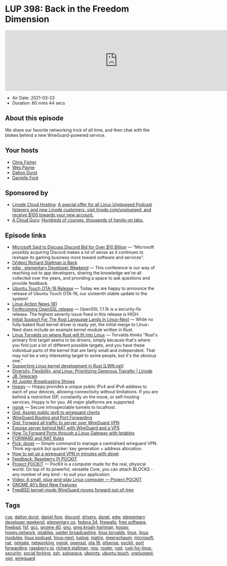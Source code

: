 # LUP 398: Back in the Freedom Dimension

<iframe src="https://player.fireside.fm/v2/RUkczH-V+6mqh7FEO?theme=dark" width="740" height="200" frameborder="0" scrolling="no"></iframe>

* Air Date: 2021-03-23
* Duration: 60 mins 44 secs

## About this episode

We share our favorite networking trick of all time, and then chat with the blokes behind a new WireGuard-powered service.

## Your hosts
* [Chris Fisher](https://linuxunplugged.com/hosts/chrislas)
* [Wes Payne](https://linuxunplugged.com/hosts/wes)
* [Dalton Durst](https://linuxunplugged.com/guests/daltondurst)
* [Danielle Foré](https://linuxunplugged.com/guests/daniellefore)

## Sponsored by

  * [Linode Cloud Hosting](https://linode.com/unplugged): [A special offer for all Linux Unplugged Podcast listeners and new Linode customers, visit linode.com/unplugged, and receive $100 towards your new account. ](https://linode.com/unplugged)
  * [A Cloud Guru](https://acloudguru.com): [Hundreds of courses, thousands of hands-on labs.](https://acloudguru.com)



## Episode links

  * [Microsoft Said to Discuss Discord Bid for Over $10 Billion](https://www.bloomberg.com/news/articles/2021-03-23/microsoft-said-to-be-in-talks-to-buy-discord-for-more-than-10b "Microsoft Said to Discuss Discord Bid for Over $10 Billion") — “Microsoft possibly acquiring Discord makes a lot of sense as it continues to reshape its gaming business more toward software and services”.
  * [[Video] Richard Stallman is Back](https://streamable.com/nzthxn "\[Video\] Richard Stallman is Back")
  * [edw · elementary Developer Weekend](https://edw.elementary.io/ "edw · elementary Developer Weekend") — This conference is our way of reaching out to app developers, sharing the knowledge we’ve all collected over the years, and providing a space to ask questions and provide feedback.
  * [Ubuntu Touch OTA-16 Release](https://ubports.com/blog/ubport-blogs-news-1/post/ubuntu-touch-ota-16-release-3744 "Ubuntu Touch OTA-16 Release") — Today we are happy to announce the release of Ubuntu Touch OTA-16, our sixteenth stable update to the system!
  * [Linux Action News 181](https://linuxactionnews.com/181 "Linux Action News 181")
  * [Forthcoming OpenSSL release](https://mta.openssl.org/pipermail/openssl-announce/2021-March/000196.html "Forthcoming OpenSSL release") — OpenSSL 1.1.1k is a security-fix release. The highest severity issue fixed in this release is HIGH.
  * [Initial Support For The Rust Language Lands In Linux-Next](https://www.phoronix.com/scan.php?page=news_item&px=Rust-Hits-Linux-Next "Initial Support For The Rust Language Lands In Linux-Next") — While no fully-baked Rust kernel driver is ready yet, the initial merge to Linux-Next does include an example kernel module written in Rust.
  * [Linus Torvalds on where Rust will fit into Linux](https://www.zdnet.com/google-amp/article/linus-torvalds-on-where-rust-will-fit-into-linux/ "Linus Torvalds on where Rust will fit into Linux") — Torvalds thinks "Rust's primary first target seems to be drivers, simply because that's where you find just a lot of different possible targets, and you have these individual parts of the kernel that are fairly small and independent. That may not be a very interesting target to some people, but it's the obvious one."
  * [Supporting Linux kernel development in Rust [LWN.net]](https://lwn.net/Articles/829858/ "Supporting Linux kernel development in Rust \[LWN.net\]")
  * [Diversity, Flexibility, and Linux: Prioritizing Generous Transfer | Linode](https://www.linode.com/blog/networking/diversity-flexibility-and-linux-prioritizing-generous-transfer/ "Diversity, Flexibility, and Linux: Prioritizing Generous Transfer | Linode")
  * [JB Telegram](http://jupiterbroadcasting.com/telegram "JB Telegram")
  * [All Jupiter Broadcasting Shows](https://feed.jupiter.zone/allshows "All Jupiter Broadcasting Shows")
  * [Hoppy](https://hoppy.network/ "Hoppy") — Hoppy provides a unique public IPv4 and IPv6 address to each of your devices, allowing connectivity without limitations. If you are behind a restrictive ISP, constantly on the move, or self-hosting services, Hoppy is for you. All major platforms are supported.
  * [ngrok](https://ngrok.com/ "ngrok") — Secure introspectable tunnels to localhost.
  * [Gist: Assign public ipv6 to wireguard clients](https://gist.github.com/MartinBrugnara/cb0cd5b53a55861d92ecba77c80ba729 "Gist: Assign public ipv6 to wireguard clients")
  * [WireGuard Routing and Port Forwarding](https://kaspars.net/blog/wireguard-routing "WireGuard Routing and Port Forwarding")
  * [Gist: Forward all traffic to server over WireGuard VPN](https://gist.github.com/nealfennimore/92d571db63404e7ddfba660646ceaf0d "Gist: Forward all traffic to server over WireGuard VPN")
  * [Expose server behind NAT with WireGuard and a VPS](https://golb.hplar.ch/2019/01/expose-server-vpn.html "Expose server behind NAT with WireGuard and a VPS")
  * [How To Forward Ports through a Linux Gateway with Iptables](https://www.digitalocean.com/community/tutorials/how-to-forward-ports-through-a-linux-gateway-with-iptables "How To Forward Ports through a Linux Gateway with Iptables")
  * [FORWARD and NAT Rules](https://web.mit.edu/rhel-doc/4/RH-DOCS/rhel-sg-en-4/s1-firewall-ipt-fwd.html "FORWARD and NAT Rules")
  * [Pick: dsnet](https://github.com/naggie/dsnet/ "Pick: dsnet") — Simple command to manage a centralised wireguard VPN. Think wg-quick but quicker: key generation + address allocation.
  * [How to set up a wireguard VPN in minutes with dsnet](https://callanbryant.co.uk/blog/how-to-set-up-a-wireguard-vpn-in-minutes-with-dsnet/#dsnet "How to set up a wireguard VPN in minutes with dsnet")
  * [Feedback: Raspberry Pi POCKIT](https://slexy.org/view/s21J7VZwuH "Feedback: Raspberry Pi POCKIT")
  * [Project POCKIT](https://pockit.ai/ "Project POCKIT") — PocKit is a computer made for the real, physical world. On top of its powerful, versatile Core, you can attach BLOCKS - any number of any kind - to suit your application.
  * [Video: A small, plug-and-play Linux computer — Project POCKIT](https://www.youtube.com/watch?v=L1Ui-y8ajJ0 "Video: A small, plug-and-play Linux computer — Project POCKIT")
  * [GNOME 40’s Best New Features](https://www.omgubuntu.co.uk/2021/03/gnome-40-new-features "GNOME 40’s Best New Features")
  * [FreeBSD kernel-mode WireGuard moves forward out-of-tree](https://arstechnica.com/gadgets/2021/03/freebsd-kernel-mode-wireguard-moves-forward-out-of-tree/ "FreeBSD kernel-mode WireGuard moves forward out-of-tree")



## Tags

[cve](https://linuxunplugged.com/tags/cve), [dalton durst](https://linuxunplugged.com/tags/dalton%20durst), [daniel fore](https://linuxunplugged.com/tags/daniel%20fore), [discord](https://linuxunplugged.com/tags/discord), [drivers](https://linuxunplugged.com/tags/drivers), [dsnet](https://linuxunplugged.com/tags/dsnet), [edw](https://linuxunplugged.com/tags/edw), [elementary developer weekend](https://linuxunplugged.com/tags/elementary%20developer%20weekend), [elementary os](https://linuxunplugged.com/tags/elementary%20os), [fedora 34](https://linuxunplugged.com/tags/fedora%2034), [firewalls](https://linuxunplugged.com/tags/firewalls), [free software](https://linuxunplugged.com/tags/free%20software), [freebsd](https://linuxunplugged.com/tags/freebsd), [fsf](https://linuxunplugged.com/tags/fsf), [gcc](https://linuxunplugged.com/tags/gcc), [gnome 40](https://linuxunplugged.com/tags/gnome%2040), [gnu](https://linuxunplugged.com/tags/gnu), [greg kroah-hartman](https://linuxunplugged.com/tags/greg%20kroah-hartman), [hoppy](https://linuxunplugged.com/tags/hoppy), [hoppy.network](https://linuxunplugged.com/tags/hoppy.network), [iptables](https://linuxunplugged.com/tags/iptables), [jupiter broadcasting](https://linuxunplugged.com/tags/jupiter%20broadcasting), [linus torvalds](https://linuxunplugged.com/tags/linus%20torvalds), [linux](https://linuxunplugged.com/tags/linux), [linux modules](https://linuxunplugged.com/tags/linux%20modules), [linux podcast](https://linuxunplugged.com/tags/linux%20podcast), [linux-next](https://linuxunplugged.com/tags/linux-next), [luplug](https://linuxunplugged.com/tags/luplug), [matrix](https://linuxunplugged.com/tags/matrix), [meerschaum](https://linuxunplugged.com/tags/meerschaum), [microsoft](https://linuxunplugged.com/tags/microsoft), [nat](https://linuxunplugged.com/tags/nat), [netgate](https://linuxunplugged.com/tags/netgate), [networking](https://linuxunplugged.com/tags/networking), [ngrok](https://linuxunplugged.com/tags/ngrok), [openssl](https://linuxunplugged.com/tags/openssl), [ota 16](https://linuxunplugged.com/tags/ota%2016), [pfsense](https://linuxunplugged.com/tags/pfsense), [pockit](https://linuxunplugged.com/tags/pockit), [port forwarding](https://linuxunplugged.com/tags/port%20forwarding), [raspberry pi](https://linuxunplugged.com/tags/raspberry%20pi), [richard stallman](https://linuxunplugged.com/tags/richard%20stallman), [rms](https://linuxunplugged.com/tags/rms), [router](https://linuxunplugged.com/tags/router), [rust](https://linuxunplugged.com/tags/rust), [rust-for-linux](https://linuxunplugged.com/tags/rust-for-linux), [security](https://linuxunplugged.com/tags/security), [social forking](https://linuxunplugged.com/tags/social%20forking), [ssh](https://linuxunplugged.com/tags/ssh), [subspace](https://linuxunplugged.com/tags/subspace), [ubports](https://linuxunplugged.com/tags/ubports), [ubuntu touch](https://linuxunplugged.com/tags/ubuntu%20touch), [unplugged](https://linuxunplugged.com/tags/unplugged), [vpn](https://linuxunplugged.com/tags/vpn), [wireguard](https://linuxunplugged.com/tags/wireguard)